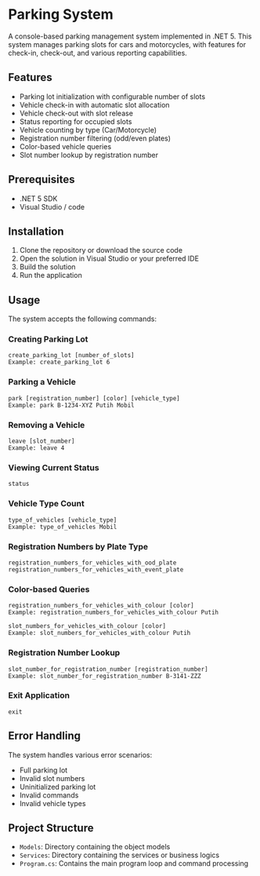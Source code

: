 # Parking System

A console-based parking management system implemented in .NET 5. This system manages parking slots for cars and motorcycles, with features for check-in, check-out, and various reporting capabilities.

## Features

- Parking lot initialization with configurable number of slots
- Vehicle check-in with automatic slot allocation
- Vehicle check-out with slot release
- Status reporting for occupied slots
- Vehicle counting by type (Car/Motorcycle)
- Registration number filtering (odd/even plates)
- Color-based vehicle queries
- Slot number lookup by registration number

## Prerequisites

- .NET 5 SDK
- Visual Studio / code

## Installation

1. Clone the repository or download the source code
2. Open the solution in Visual Studio or your preferred IDE
3. Build the solution
4. Run the application

## Usage

The system accepts the following commands:

### Creating Parking Lot
```
create_parking_lot [number_of_slots]
Example: create_parking_lot 6
```

### Parking a Vehicle
```
park [registration_number] [color] [vehicle_type]
Example: park B-1234-XYZ Putih Mobil
```

### Removing a Vehicle
```
leave [slot_number]
Example: leave 4
```

### Viewing Current Status
```
status
```

### Vehicle Type Count
```
type_of_vehicles [vehicle_type]
Example: type_of_vehicles Mobil
```

### Registration Numbers by Plate Type
```
registration_numbers_for_vehicles_with_ood_plate
registration_numbers_for_vehicles_with_event_plate
```

### Color-based Queries
```
registration_numbers_for_vehicles_with_colour [color]
Example: registration_numbers_for_vehicles_with_colour Putih

slot_numbers_for_vehicles_with_colour [color]
Example: slot_numbers_for_vehicles_with_colour Putih
```

### Registration Number Lookup
```
slot_number_for_registration_number [registration_number]
Example: slot_number_for_registration_number B-3141-ZZZ
```

### Exit Application
```
exit
```



## Error Handling

The system handles various error scenarios:
- Full parking lot
- Invalid slot numbers
- Uninitialized parking lot
- Invalid commands
- Invalid vehicle types

## Project Structure

- `Models`: Directory containing the object models
- `Services`: Directory containing the services or business logics
- `Program.cs`: Contains the main program loop and command processing
